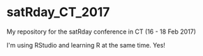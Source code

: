 # satRday_CT_2017
My repository for the satRday conference in CT (16 - 18 Feb 2017)

I'm using RStudio and learning R at the same time. Yes!